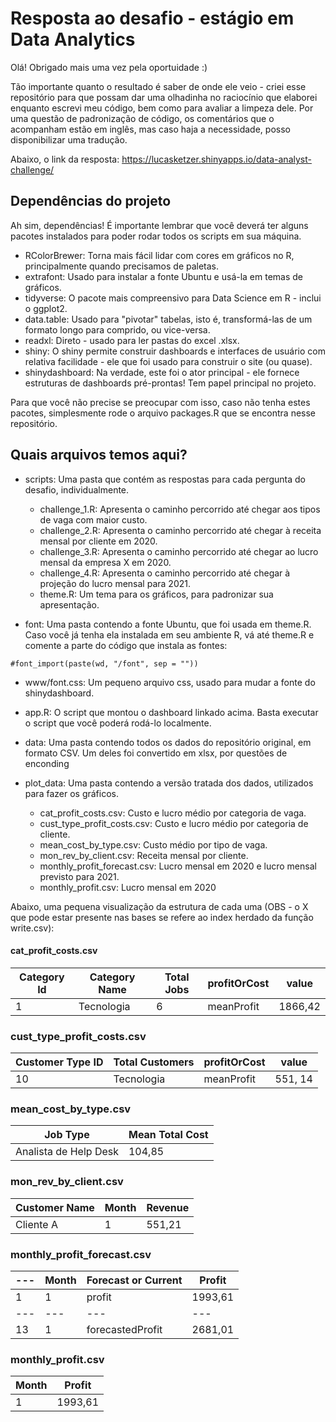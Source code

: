 # Resposta ao desafio - estágio em Data Analytics
 Olá! Obrigado mais uma vez pela oportuidade :)
 
 Tão importante quanto o resultado é saber de onde ele veio - criei esse repositório para
 que possam dar uma olhadinha no raciocínio que elaborei enquanto escrevi meu código,
 bem como para avaliar a limpeza dele. Por uma questão de padronização de código, 
 os comentários que o acompanham estão em inglês, mas caso haja a necessidade, 
 posso disponibilizar uma tradução.
 
 Abaixo, o link da resposta:
 https://lucasketzer.shinyapps.io/data-analyst-challenge/
 
 ## Dependências do projeto
 Ah sim, dependências! É importante lembrar que você deverá ter alguns pacotes instalados para poder rodar todos os scripts em sua máquina.
 
 * RColorBrewer: Torna mais fácil lidar com cores em gráficos no R, principalmente quando precisamos de paletas.
 * extrafont: Usado para instalar a fonte Ubuntu e usá-la em temas de gráficos.
 * tidyverse: O pacote mais compreensivo para Data Science em R - inclui o ggplot2.
 * data.table: Usado para "pivotar" tabelas, isto é, transformá-las de um formato longo para comprido, ou vice-versa.
 * readxl: Direto - usado para ler pastas do excel .xlsx.
 * shiny: O shiny permite construir dashboards e interfaces de usuário com relativa facilidade - ele que foi usado para construir o site (ou quase).
 * shinydashboard: Na verdade, este foi o ator principal - ele fornece estruturas de dashboards pré-prontas! Tem papel principal no projeto.

Para que você não precise se preocupar com isso, caso não tenha estes pacotes, simplesmente rode o arquivo packages.R que se encontra nesse repositório.
 
 ## Quais arquivos temos aqui?
 
* scripts: Uma pasta que contém as respostas para cada pergunta do desafio, individualmente.

  * challenge_1.R: Apresenta o caminho percorrido até chegar aos tipos de vaga com maior custo.
  * challenge_2.R: Apresenta o caminho percorrido até chegar à receita mensal por cliente em 2020.
  * challenge_3.R: Apresenta o caminho percorrido até chegar ao lucro mensal da empresa X em 2020.
  * challenge_4.R: Apresenta o caminho percorrido até chegar à projeção do lucro mensal para 2021.
  * theme.R: Um tema para os gráficos, para padronizar sua apresentação.
  
* font: Uma pasta contendo a fonte Ubuntu, que foi usada em theme.R. Caso você já tenha ela instalada em seu ambiente R, vá até theme.R e comente a parte do código que instala as fontes:

```
#font_import(paste(wd, "/font", sep = ""))
```

* www/font.css: Um pequeno arquivo css, usado para mudar a fonte do shinydashboard.

* app.R: O script que montou o dashboard linkado acima. Basta executar o script que você poderá rodá-lo localmente. 

* data: Uma pasta contendo todos os dados do repositório original, em formato CSV. Um deles foi convertido em xlsx, por questões de enconding

* plot_data: Uma pasta contendo a versão tratada dos dados, utilizados para fazer os gráficos.

  * cat_profit_costs.csv: Custo e lucro médio por categoria de vaga.
  * cust_type_profit_costs.csv: Custo e lucro médio por categoria de cliente.
  * mean_cost_by_type.csv: Custo médio por tipo de vaga.
  * mon_rev_by_client.csv: Receita mensal por cliente.
  * monthly_profit_forecast.csv: Lucro mensal em 2020 e lucro mensal previsto para 2021.
  * monthly_profit.csv: Lucro mensal em 2020

Abaixo, uma pequena visualização da estrutura de cada uma (OBS - o X que pode estar presente nas bases se refere ao index herdado da função write.csv):

#### cat_profit_costs.csv
| Category Id | Category Name | Total Jobs  |profitOrCost | value      | 
| ---         | ---           | ---         |---          | ---        |             
| 1           | Tecnologia    | 6           |meanProfit   | 1866,42    | 

### cust_type_profit_costs.csv
| Customer Type ID | Total Customers|profitOrCost | value      | 
| ---              | ---            |---          | ---        |             
| 10               | Tecnologia     |meanProfit   | 551, 14    | 

### mean_cost_by_type.csv
| Job Type              | Mean Total Cost| 
| ---                   | ---            |             
| Analista de Help Desk | 104,85         |

### mon_rev_by_client.csv
| Customer Name | Month   | Revenue |
| ---           | ---     | ---     |    
| Cliente A     | 1       | 551,21  |

### monthly_profit_forecast.csv
| --- | Month         | Forecast or Current   | Profit  |
| --- | ---           | ---                   | ---     |    
|  1  | 1             | profit                | 1993,61 |
| --- | ---           | ---                   | ---     |
| 13  | 1             | forecastedProfit      | 2681,01 |

### monthly_profit.csv
| Month   | Profit  |
| ---     | ---     |    
| 1       | 1993,61 |
